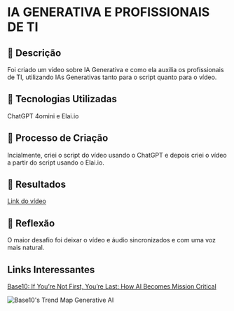 # IA GENERATIVA E PROFISSIONAIS DE TI

## 📒 Descrição
Foi criado um vídeo sobre IA Generativa e como ela auxilia os profissionais de TI, utilizando IAs Generativas tanto para o script quanto para o vídeo.

## 🤖 Tecnologias Utilizadas
ChatGPT 4omini e Elai.io

## 🧐 Processo de Criação
Incialmente, criei o script do vídeo usando o ChatGPT e depois criei o vídeo a partir do script usando o Elai.io.

## 🚀 Resultados
[Link do vídeo](https://app.elai.io/v/675510239b7a5e7edfe2a279)

## 💭 Reflexão
O maior desafio foi deixar o vídeo e áudio sincronizados e com uma voz mais natural.

## Links Interessantes

[Base10: If You’re Not First, You’re Last: How AI Becomes Mission Critical](https://base10.vc/post/generative-ai-mission-critical/)

![Base10's Trend Map Generative AI](https://github.com/digitalinnovationone/lab-natty-or-not/assets/730492/f4df26e8-f8f7-4419-8252-c69d73ea930c)
